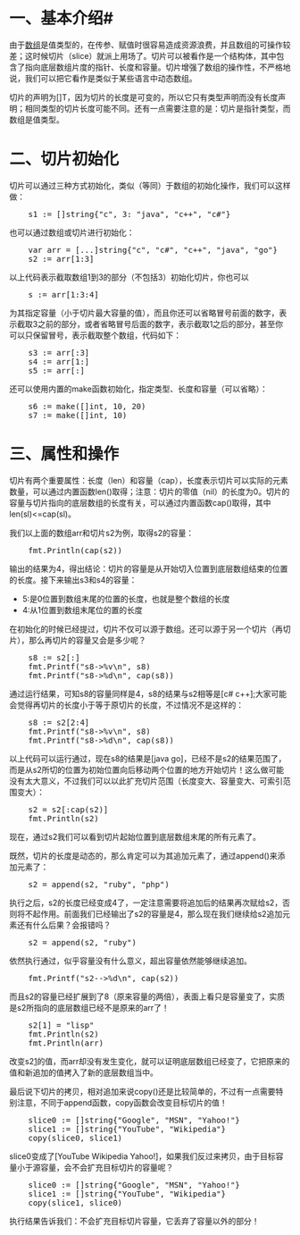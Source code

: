 # 一、基本介绍#
由于[数组][1]是值类型的，在传参、赋值时很容易造成资源浪费，并且数组的可操作较差；这时候切片（slice）就派上用场了。切片可以被看作是一个结构体，其中包含了指向底层数组片度的指针、长度和容量。切片增强了数组的操作性，不严格地说，我们可以把它看作是类似于某些语言中动态数组。

<!--more-->

切片的声明为[]T，因为切片的长度是可变的，所以它只有类型声明而没有长度声明；相同类型的切片长度可能不同。还有一点需要注意的是：切片是指针类型，而数组是值类型。

# 二、切片初始化 #
切片可以通过三种方式初始化，类似（等同）于数组的初始化操作，我们可以这样做：
<pre class="prettyprint">
    s1 := []string{"c", 3: "java", "c++", "c#"}
</pre>    
也可以通过数组或切片进行初始化：
<pre class="prettyprint">
	var arr = [...]string{"c", "c#", "c++", "java", "go"}
	s2 := arr[1:3]
</pre>
以上代码表示截取数组1到3的部分（不包括3）初始化切片，你也可以
<pre class="prettyprint">
    s := arr[1:3:4]
</pre>
为其指定容量（小于切片最大容量的值），而且你还可以省略冒号前面的数字，表示截取3之前的部分，或者省略冒号后面的数字，表示截取1之后的部分，甚至你可以只保留冒号，表示截取整个数组，代码如下：
<pre class="prettyprint">
    s3 := arr[:3]
	s4 := arr[1:]
	s5 := arr[:]
</pre>
还可以使用内置的make函数初始化，指定类型、长度和容量（可以省略）：
<pre class="prettyprint">
	s6 := make([]int, 10, 20)
	s7 := make([]int, 10)
</pre>

# 三、属性和操作 #

切片有两个重要属性：长度（len）和容量（cap），长度表示切片可以实际的元素数量，可以通过内置函数len()取得；注意：切片的零值（nil）的长度为0。切片的容量与切片指向的底层数组的长度有关，可以通过内置函数cap()取得，其中len(sl)<=cap(sl)。

我们以上面的数组arr和切片s2为例，取得s2的容量：
<pre class="prettyprint">
	fmt.Println(cap(s2))
</pre>
输出的结果为4，得出结论：切片的容量是从开始切入位置到底层数组结束的位置的长度。接下来输出s3和s4的容量：

- 5:是0位置到数组末尾的位置的长度，也就是整个数组的长度
- 4:从1位置到数组末尾位的置的长度

在初始化的时候已经提过，切片不仅可以源于数组。还可以源于另一个切片（再切片），那么再切片的容量又会是多少呢？
<pre class="prettyprint">
	s8 := s2[:]
	fmt.Printf("s8->%v\n", s8)
	fmt.Printf("s8->%d\n", cap(s8))
</pre>
通过运行结果，可知s8的容量同样是4，s8的结果与s2相等是[c# c++];大家可能会觉得再切片的长度小于等于原切片的长度，不过情况不是这样的：
<pre class="prettyprint">
	s8 := s2[2:4]
	fmt.Printf("s8->%v\n", s8)
	fmt.Printf("s8->%d\n", cap(s8))
</pre>	
以上代码可以运行通过，现在s8的结果是[java go]，已经不是s2的结果范围了，而是从s2所切的位置为初始位置向后移动两个位置的地方开始切片！这么做可能没有太大意义，不过我们可以以此扩充切片范围（长度变大、容量变大、可索引范围变大）：
<pre class="prettyprint">
	s2 = s2[:cap(s2)]
	fmt.Println(s2)
</pre>
现在，通过s2我们可以看到切片起始位置到底层数组末尾的所有元素了。

既然，切片的长度是动态的，那么肯定可以为其追加元素了，通过append()来添加元素了：
<pre class="prettyprint">
	s2 = append(s2, "ruby", "php")
</pre>	
执行之后，s2的长度已经变成4了，一定注意需要将追加后的结果再次赋给s2，否则将不起作用。前面我们已经输出了s2的容量是4，那么现在我们继续给s2追加元素还有什么后果？会报错吗？
<pre class="prettyprint">
	s2 = append(s2, "ruby")
</pre>	
依然执行通过，似乎容量没有什么意义，超出容量依然能够继续追加。
<pre class="prettyprint">
	fmt.Printf("s2-->%d\n", cap(s2))
</pre>
而且s2的容量已经扩展到了8（原来容量的两倍），表面上看只是容量变了，实质是s2所指向的底层数组已经不是原来的arr了！
<pre class="prettyprint">
	s2[1] = "lisp"
	fmt.Println(s2)
	fmt.Println(arr)
</pre>
改变s2[1]的值，而arr却没有发生变化，就可以证明底层数组已经变了，它把原来的值和新追加的值拷入了新的底层数组当中。

最后说下切片的拷贝，相对追加来说copy()还是比较简单的，不过有一点需要特别注意，不同于append函数，copy函数会改变目标切片的值！
<pre class="prettyprint">
	slice0 := []string{"Google", "MSN", "Yahoo!"}
	slice1 := []string{"YouTube", "Wikipedia"}
	copy(slice0, slice1)
</pre>	
slice0变成了[YouTube Wikipedia Yahoo!]，如果我们反过来拷贝，由于目标容量小于源容量，会不会扩充目标切片的容量呢？
<pre class="prettyprint">
	slice0 := []string{"Google", "MSN", "Yahoo!"}
	slice1 := []string{"YouTube", "Wikipedia"}
	copy(slice1, slice0)
</pre>
执行结果告诉我们：不会扩充目标切片容量，它丢弃了容量以外的部分！


  [1]: http://www.goribun.com/archives/19/
